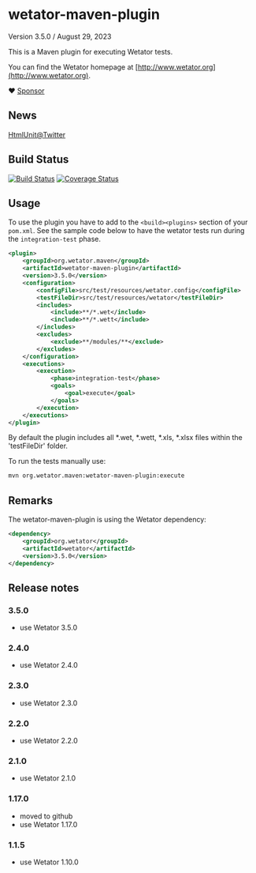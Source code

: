 # wetator-maven-plugin

Version 3.5.0 / August 29, 2023

This is a Maven plugin for executing Wetator tests.

You can find the Wetator homepage at [http://www.wetator.org](http://www.wetator.org).

:heart: [Sponsor](https://github.com/sponsors/rbri)

## News

[HtmlUnit@Twitter](https://twitter.com/HtmlUnit)

## Build Status
[![Build Status](https://travis-ci.org/Wetator/wetator-maven-plugin.svg?branch=master)](https://travis-ci.org/Wetator/wetator-maven-plugin) [![Coverage Status](https://coveralls.io/repos/github/Wetator/wetator-maven-plugin/badge.svg?branch=master)](https://coveralls.io/github/Wetator/wetator-maven-plugin?branch=master)


## Usage
To use the plugin you have to add to the `<build><plugins>` section of your `pom.xml`. See the sample code below to have the wetator tests run during the `integration-test` phase.

```xml
<plugin>
    <groupId>org.wetator.maven</groupId>
    <artifactId>wetator-maven-plugin</artifactId>
    <version>3.5.0</version>
    <configuration>
        <configFile>src/test/resources/wetator.config</configFile>
        <testFileDir>src/test/resources/wetator</testFileDir>
        <includes>
            <include>**/*.wet</include>
            <include>**/*.wett</include>
        </includes>
        <excludes>
            <exclude>**/modules/**</exclude>
        </excludes>
    </configuration>
    <executions>
        <execution>
            <phase>integration-test</phase>
            <goals>
                <goal>execute</goal>
            </goals>
        </execution>
    </executions>
</plugin>
```

By default the plugin includes all \*.wet, \*.wett, \*.xls, \*.xlsx files within the 'testFileDir' folder.

To run the tests manually use:

```bash
mvn org.wetator.maven:wetator-maven-plugin:execute
```

## Remarks
The wetator-maven-plugin is using the Wetator dependency:

```xml
<dependency>
    <groupId>org.wetator</groupId>
    <artifactId>wetator</artifactId>
    <version>3.5.0</version>
</dependency>
```

## Release notes
### 3.5.0
* use Wetator 3.5.0

### 2.4.0
* use Wetator 2.4.0

### 2.3.0
* use Wetator 2.3.0

### 2.2.0
* use Wetator 2.2.0

### 2.1.0
* use Wetator 2.1.0

### 1.17.0
* moved to github
* use Wetator 1.17.0

### 1.1.5
* use Wetator 1.10.0
